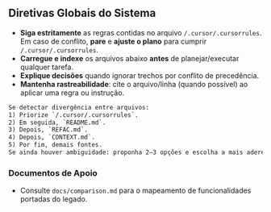 ## Diretivas Globais do Sistema

- **Siga estritamente** as regras contidas no arquivo `/.cursor/.cursorrules`. Em caso de conflito, **pare** e **ajuste o plano** para cumprir `/.cursor/.cursorrules`.
- **Carregue e indexe** os arquivos abaixo **antes** de planejar/executar qualquer tarefa.
- **Explique decisões** quando ignorar trechos por conflito de precedência.
- **Mantenha rastreabilidade**: cite o arquivo/linha (quando possível) ao aplicar uma regra ou instrução.

```txt
Se detectar divergência entre arquivos:
1) Priorize `/.cursor/.cursorrules`.
2) Em seguida, `README.md`.
3) Depois, `REFAC.md`.
4) Depois, `CONTEXT.md`.
5) Por fim, demais fontes.
Se ainda houver ambiguidade: proponha 2–3 opções e escolha a mais aderente a `/.cursor/.cursorrules` e ao `CONTEXT.md`.
```

### Documentos de Apoio

- Consulte `docs/comparison.md` para o mapeamento de funcionalidades portadas do legado.
